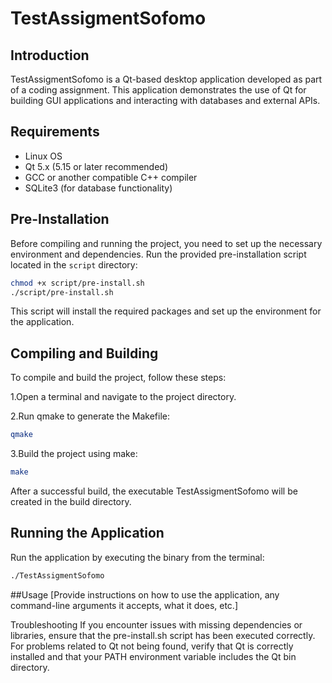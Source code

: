 # TestAssigmentSofomo

## Introduction

TestAssigmentSofomo is a Qt-based desktop application developed as part of a coding assignment. This application demonstrates the use of Qt for building GUI applications and interacting with databases and external APIs.

## Requirements

- Linux OS
- Qt 5.x (5.15 or later recommended)
- GCC or another compatible C++ compiler
- SQLite3 (for database functionality)

## Pre-Installation

Before compiling and running the project, you need to set up the necessary environment and dependencies. Run the provided pre-installation script located in the `script` directory:

```bash
chmod +x script/pre-install.sh
./script/pre-install.sh
```
This script will install the required packages and set up the environment for the application.

## Compiling and Building
To compile and build the project, follow these steps:

1.Open a terminal and navigate to the project directory.

2.Run qmake to generate the Makefile:

```bash
qmake
```
3.Build the project using make:

```bash
make
```

After a successful build, the executable TestAssigmentSofomo will be created in the build directory.

## Running the Application
Run the application by executing the binary from the terminal:

```bash
./TestAssigmentSofomo
```
##Usage
[Provide instructions on how to use the application, any command-line arguments it accepts, what it does, etc.]

Troubleshooting
If you encounter issues with missing dependencies or libraries, ensure that the pre-install.sh script has been executed correctly.
For problems related to Qt not being found, verify that Qt is correctly installed and that your PATH environment variable includes the Qt bin directory.